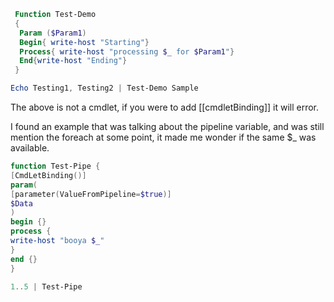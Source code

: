 ```powershell
 Function Test-Demo
 {
  Param ($Param1)
  Begin{ write-host "Starting"}
  Process{ write-host "processing $_ for $Param1"}
  End{write-host "Ending"}
 }

Echo Testing1, Testing2 | Test-Demo Sample
```

The above is not a cmdlet, if you were to add [[cmdletBinding]] it will error.

I found an example that was talking about the pipeline variable, and was still mention the foreach at some point, it made me wonder if the same $_ was available.

```powershell
function Test-Pipe {
[CmdLetBinding()]
param(
[parameter(ValueFromPipeline=$true)]
$Data
)
begin {}
process {
write-host "booya $_"
}
end {}
}

1..5 | Test-Pipe
```